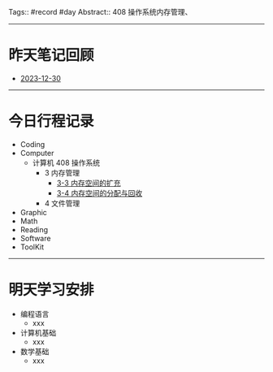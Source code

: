 Tags:: #record #day 
Abstract:: 408 操作系统内存管理、

---

# 昨天笔记回顾

- [2023-12-30](2023-12-30.md)

---
# 今日行程记录

- Coding
- Computer
	- 计算机 408 操作系统
		- 3 内存管理
			- [3-3 内存空间的扩充](../../../Computer/计算机%20408/操作系统/libs/3%20内存管理/3-3%20内存空间的扩充.md#页面置换算法)
			- [3-4 内存空间的分配与回收](../../../Computer/计算机%20408/操作系统/libs/3%20内存管理/3-4%20内存空间的分配与回收.md)
		- 4 文件管理
- Graphic
- Math
- Reading
- Software
- ToolKit

---
# 明天学习安排

- 编程语言
	- xxx
- 计算机基础
	- xxx
- 数学基础
	- xxx


